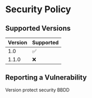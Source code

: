 # Security Policy

## Supported Versions

| Version | Supported          |
| ------- | ------------------ |
| 1.0  | :white_check_mark: |
| 1.1.0   | :x: |

## Reporting a Vulnerability

Version protect security BBDD
